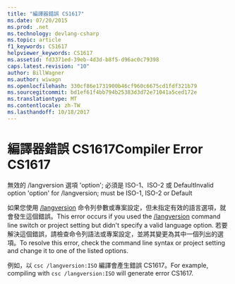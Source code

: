 ```yaml
---
title: "編譯器錯誤 CS1617"
ms.date: 07/20/2015
ms.prod: .net
ms.technology: devlang-csharp
ms.topic: article
f1_keywords: CS1617
helpviewer_keywords: CS1617
ms.assetid: fd3371ed-39eb-4d3d-b8f5-d96ac0c79398
caps.latest.revision: "10"
author: BillWagner
ms.author: wiwagn
ms.openlocfilehash: 330cf86e1731900b46cf960c6675cd1fdf321b79
ms.sourcegitcommit: bd1ef61f4bb794b25383d3d72e71041a5ced172e
ms.translationtype: MT
ms.contentlocale: zh-TW
ms.lasthandoff: 10/18/2017
---
```

# <a name="compiler-error-cs1617"></a><span data-ttu-id="81ec6-102">編譯器錯誤 CS1617</span><span class="sxs-lookup"><span data-stu-id="81ec6-102">Compiler Error CS1617</span></span>
<span data-ttu-id="81ec6-103">無效的 /langversion 選項 'option'; 必須是 ISO-1、ISO-2 或 Default</span><span class="sxs-lookup"><span data-stu-id="81ec6-103">Invalid option 'option' for /langversion; must be ISO-1, ISO-2 or Default</span></span>  
  
 <span data-ttu-id="81ec6-104">如果您使用 [/langversion](../../csharp/language-reference/compiler-options/langversion-compiler-option.md) 命令列參數或專案設定，但未指定有效的語言選項，就會發生這個錯誤。</span><span class="sxs-lookup"><span data-stu-id="81ec6-104">This error occurs if you used the [/langversion](../../csharp/language-reference/compiler-options/langversion-compiler-option.md) command line switch or project setting but didn't specify a valid language option.</span></span> <span data-ttu-id="81ec6-105">若要解決這個錯誤，請檢查命令列語法或專案設定，並將其變更為其中一個列出的選項。</span><span class="sxs-lookup"><span data-stu-id="81ec6-105">To resolve this error, check the command line syntax or project setting and change it to one of the listed options.</span></span>  
  
 <span data-ttu-id="81ec6-106">例如，以 `csc /langversion:ISO` 編譯會產生錯誤 CS1617。</span><span class="sxs-lookup"><span data-stu-id="81ec6-106">For example, compiling with `csc /langversion:ISO` will generate error CS1617.</span></span>
